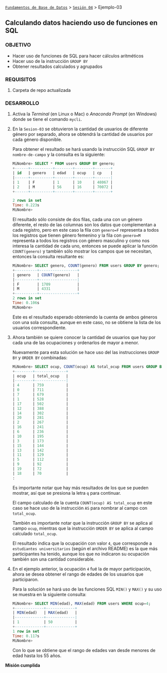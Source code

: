 [`Fundamentos de Base de Datos`](../../Readme.md) > [`Sesión 04`](../Readme.md) > Ejemplo-03
## Calculando datos haciendo uso de funciones en SQL

### OBJETIVO
- Hacer uso de funciones de SQL para hacer cálculos aritméticos
- Hacer uso de la instrucción `GROUP BY`
- Obtener resultados calculados y agrupados

### REQUISITOS
1. Carpeta de repo actualizada

### DESARROLLO
1. Activa la _Terminal_ (en Linux o Mac) o _Anaconda Prompt_ (en Windows) donde se tiene el comando `mycli`.

1. En la `Sesion-03` se obtuvieron la cantidad de usuarios de diferente género por separado, ahora se obtendrá la cantidad de usuarios por cada género disponible.

   Para obtener el resultado se hará usando la instrucción SQL `GROUP BY nombre-de-campo` y la consulta es la siguiente:
   ```sql
   MiNombre> SELECT * FROM users GROUP BY genero;
   +------+----------+--------+--------+-------+
   | id   | genero   | edad   | ocup   | cp    |
   |------+----------+--------+--------+-------|
   | 1    | F        | 1      | 10     | 48067 |
   | 2    | M        | 56     | 16     | 70072 |
   +------+----------+--------+--------+-------+

   2 rows in set
   Time: 0.223s
   MiNombre>  
   ```
   El resultado sólo consiste de dos filas, cada una con un género diferente, el resto de las columnas son los datos que complementan a cada registro, pero en este caso la fila con `genero=F` representa a todos los registros que tienen género femenino y la fila con `genero=M` representa a todos los registros con género masculino y como nos interesa la cantidad de cada uno, entonces se puede aplicar la función `COUNT(genero)` y también sólo mostrar los campos que se necesitan, entonces la consulta resultante es:
   ```sql
   MiNombre> SELECT genero, COUNT(genero) FROM users GROUP BY genero;              
   +----------+-----------------+
   | genero   | COUNT(genero)   |
   |----------+-----------------|
   | F        | 1709            |
   | M        | 4331            |
   +----------+-----------------+
   2 rows in set
   Time: 0.106s
   MiNombre>  
   ```
   Este es el resultado esperado obteniendo la cuenta de ambos géneros con una sola consulta, aunque en este caso, no se obtiene la lista de los usuarios correspondiente.

1. Ahora también se quiere conocer la cantidad de usuarios que hay por cada una de las ocupaciones y ordenarlos de mayor a menor.

   Nuevamente para esta solución se hace uso del las instrucciones `GROUP BY` y `ORDER BY` combinadas:
   ```sql
   MiNombre> SELECT ocup, COUNT(ocup) AS total_ocup FROM users GROUP BY ocup ORDER BY total_ocup DESC;
   +--------+--------------+
   | ocup   | total_ocup   |
   |--------+--------------|
   | 4      | 759          |
   | 0      | 711          |
   | 7      | 679          |
   | 1      | 528          |
   | 17     | 502          |
   | 12     | 388          |
   | 14     | 302          |
   | 20     | 281          |
   | 2      | 267          |
   | 16     | 241          |
   | 6      | 236          |
   | 10     | 195          |
   | 3      | 173          |
   | 15     | 144          |
   | 13     | 142          |
   | 11     | 129          |
   | 5      | 112          |
   | 9      | 92           |
   | 19     | 72           |
   | 18     | 70           |
   :
   ```
   Es importante notar que hay más resultados de los que se pueden mostrar, así que se presiona la letra `q` para continuar.

   El campo calculado de la cuenta `COUNT(ocup) AS total_ocup` en este caso se hace uso de la instrucción `AS` para nombrar al campo con `total_ocup`.

   También es importante notar que la instrucción `GROUP BY` se aplica al campo `ocup`, mientras que la instrucción `ORDER BY` se aplica al campo calculado `total_ocup`.

   El resultado indica que la ocupación con valor `4`, que corresponde a `estudiantes universitarios` (según el archivo README) es la que más participantes ha tenido, aunque los que no indicaron su ocupación también son una cantidad considerable.

1. En el ejemplo anterior, la ocupación `4` fué la de mayor participación, ahora se desea obtener el rango de edades de los usuarios que participaron.

   Para la solución se hará uso de las funciones SQL `MIN()` y `MAX()` y su uso se muestra en la siguiente consulta:
   ```sql
   MiNombre> SELECT MIN(edad), MAX(edad) FROM users WHERE ocup=4;
   +-------------+-------------+
   | MIN(edad)   | MAX(edad)   |
   |-------------+-------------|
   | 1           | 50          |
   +-------------+-------------+
   1 row in set
   Time: 0.117s
   MiNombre>  
   ```
   Con lo que se obtiene que el rango de edades van desde menores de edad hasta los 55 años.

__Misión cumplida__
